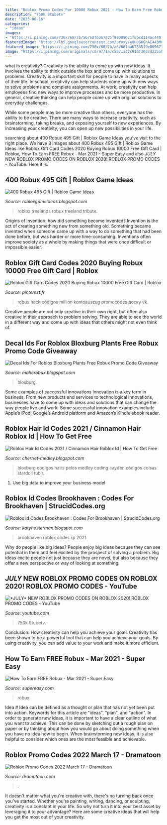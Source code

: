 ```yaml
---
title: "Roblox Promo Codes For 10000 Robux 2021 - How To Earn Free Robux"
description: "750k 9tubetv"
date: "2023-08-16"
categories:
- "ideas"
images:
- "https://i.pinimg.com/736x/68/7b/a6/687ba67835f9e009671f8bcd114ac440.jpg"
featuredImage: "https://lh5.googleusercontent.com/proxy/e8HDGKGnAI443MCDwCmC6UYVh72EvsehlnVGWA1yueWG6T9gjWU0U1UQ7VsVEHx31ayqLYQwzCmiTxYGMDnQKb-QhDFJ9yY3=w1200-h630-pd"
featured_image: "https://i.pinimg.com/736x/68/7b/a6/687ba67835f9e009671f8bcd114ac440.jpg"
image: "https://i.pinimg.com/originals/c5/97/1a/c5971a32c916f30dcd23558d0a22017f.jpg"
---
```



what is creativity?
Creativity is the ability to come up with new ideas. It involves the ability to think outside the box and come up with solutions to problems.
Creativity is a important skill for people to have in many aspects of their life. In school, creativity can help students come up with new ways to solve problems and complete assignments. At work, creativity can help employees find new ways to improve processes and be more productive. In general, creative thinking can help people come up with original solutions to everyday challenges.

While some people may be more creative than others, everyone has the ability to be creative. There are many ways to increase creativity, such as brainstorming, taking breaks, and exposing yourself to new experiences. By increasing your creativity, you can open up new possibilities in your life.

	

		
searching about 400 Robux 495 Gift | Roblox Game Ideas you've visit to the right place. We have 8 Images about 400 Robux 495 Gift | Roblox Game Ideas like Roblox Gift Card Codes 2020 Buying Robux 10000 Free Gift Card | Roblox, How To Earn FREE Robux - Mar 2021 - Super Easy and also *JULY* NEW ROBLOX PROMO CODES ON ROBLOX 2020! ROBLOX PROMO CODES - YouTube. Here it is:
		
    
## 400 Robux 495 Gift | Roblox Game Ideas

<img loading=lazy src="https://lh6.googleusercontent.com/proxy/H1IOh4Ug5KczExWblcbzWcZaLX9PQdFGy1jKZkX3G-99r5vRaIcvlrWOZvUpbqA34n7Vl4KARrPa8Bkm0v_d52v4kSlh-qqSBA=w1200-h630-p-k-no-nu" onerror="this.onerror=null;this.src='https://tse3.mm.bing.net/th?id=OIP.dw6PrkyIZN1ChSMaDTX2vAHaD4&amp;pid=15.1';" alt="400 Robux 495 Gift | Roblox Game Ideas">

_Source: robloxgameideas.blogspot.com_

>roblox treelands robux treeland tribute. 

	

Origins of invention: how did something become invented?
Invention is the act of creating something new from something old. Something became invented when someone came up with a way to do something that had been done before, but was harder or more time-consuming. Inventions often improve society as a whole by making things that were once difficult or impossible easier.

    
## Roblox Gift Card Codes 2020 Buying Robux 10000 Free Gift Card | Roblox

<img loading=lazy src="https://i.pinimg.com/736x/68/7b/a6/687ba67835f9e009671f8bcd114ac440.jpg" onerror="this.onerror=null;this.src='https://tse4.mm.bing.net/th?id=OIP.4WZaqClhS8qcmuK2ObbZlgHaEK&amp;pid=15.1';" alt="Roblox Gift Card Codes 2020 Buying Robux 10000 Free Gift Card | Roblox">

_Source: pinterest.fr_

>robux hack códigos million kontoauszug promocodes доску vk. 

	

Creative people are not only creative in their own right, but often also creative in their approach to problem solving. They are able to see the world in a different way and come up with ideas that others might not even think of.

    
## Decal Ids For Roblox Bloxburg Plants Free Robux Promo Code Giveaway

<img loading=lazy src="https://lh6.googleusercontent.com/proxy/SHfIO7mAkkXKLxQAnXW0QuevcqyyIBvyu3WxylBiOUGSvJZAJIBD9APjTDvRJg8gxkFEEbsBQL3p0GIVageoz_sawgH8OatqpkQzkEmVf74SlXcRTsoMr9_VRzs8QP9Bs2adfJYmP5iYp28=w1200-h630-p-k-no-nu" onerror="this.onerror=null;this.src='https://tse2.mm.bing.net/th?id=OIP.jxqsPGU-DJ-kEXcgXP7z5AHaHa&amp;pid=15.1';" alt="Decal Ids For Roblox Bloxburg Plants Free Robux Promo Code Giveaway">

_Source: maherobux.blogspot.com_

>bloxburg. 

	

Some examples of successful innovations
Innovation is a key term in business. From new products and services to technological innovations, businesses have to come up with ideas and solutions that can change the way people live and work. Some successful innovation examples include Apple’s iPod, Google’s Android platform and Amazon’s Kindle ebook reader.

    
## Roblox Hair Id Codes 2021 / Cinnamon Hair Roblox Id | How To Get Free

<img loading=lazy src="https://i.pinimg.com/originals/c5/97/1a/c5971a32c916f30dcd23558d0a22017f.jpg" onerror="this.onerror=null;this.src='https://tse1.mm.bing.net/th?id=OIP.E3IQ-6r-zLi4iSU0fWg6tgHaHA&amp;pid=15.1';" alt="Roblox Hair Id Codes 2021 / Cinnamon Hair Roblox Id | How To Get Free">

_Source: cherriet-medley.blogspot.com_

>bloxburg codigos hairs pelos medley coding cayden códigos coisas stardoll tublr. 

	

1. Use big data to improve your business model

    
## Roblox Id Codes Brookhaven : Codes For Brookhaven | StrucidCodes.org

<img loading=lazy src="https://lh5.googleusercontent.com/proxy/e8HDGKGnAI443MCDwCmC6UYVh72EvsehlnVGWA1yueWG6T9gjWU0U1UQ7VsVEHx31ayqLYQwzCmiTxYGMDnQKb-QhDFJ9yY3=w1200-h630-pd" onerror="this.onerror=null;this.src='https://tse3.mm.bing.net/th?id=OIP.grogut1O67GuaxaBl7cqGAHaD4&amp;pid=15.1';" alt="Roblox Id Codes Brookhaven : Codes For Brookhaven | StrucidCodes.org">

_Source: katyhosterman.blogspot.com_

>brookhaven roblox codes rp 2021. 

	

Why do people like big ideas?
People enjoy big ideas because they can see potential in them and feel excited by the prospect of solving a problem. Big ideas excite people not just because they are novel, but also because they offer a new perspective or way of looking at something.

    
## *JULY* NEW ROBLOX PROMO CODES ON ROBLOX 2020! ROBLOX PROMO CODES - YouTube

<img loading=lazy src="https://i.ytimg.com/vi/yjVhcmeyCyk/maxresdefault.jpg" onerror="this.onerror=null;this.src='https://tse3.mm.bing.net/th?id=OIP.rV0lqwKf4Aj3yFRoa9HZiAHaEK&amp;pid=15.1';" alt="*JULY* NEW ROBLOX PROMO CODES ON ROBLOX 2020! ROBLOX PROMO CODES - YouTube">

_Source: youtube.com_

>750k 9tubetv. 

	

Conclusion: How creativity can help you achieve your goals
Creativity has been shown to be a powerful tool that can help you achieve your goals. By using creativity, you can add value to your work and make it more efficient.

    
## How To Earn FREE Robux - Mar 2021 - Super Easy

<img loading=lazy src="https://www.supereasy.com/wp-content/uploads/2020/10/2020-10-26_17-45-26.jpg" onerror="this.onerror=null;this.src='https://tse1.mm.bing.net/th?id=OIP.BCeZVvvgGYwzSADBGBkkAwHaEj&amp;pid=15.1';" alt="How To Earn FREE Robux - Mar 2021 - Super Easy">

_Source: supereasy.com_

>robux. 

	

Idea #
Idea can be defined as a thought or plan that has not yet been put into action. Keywords for this article are "ideas", "plan", and "action". In order to generate new ideas, it is important to have a clear outline of what you want to achieve. This can be done by sketching out a rough plan on paper or by thinking about how you would go about doing something when you have no idea how to begin. When brainstorming new ideas, it is also helpful to consider which ones are the most feasible and achievable.

    
## Roblox Promo Codes 2022 March 17 - Dramatoon

<img loading=lazy src="https://i.ytimg.com/vi/O3y_ofNWJUk/maxresdefault.jpg" onerror="this.onerror=null;this.src='https://tse3.mm.bing.net/th?id=OIP.PQMYDGQy3p3OIFyk8JlPHQHaEK&amp;pid=15.1';" alt="Roblox Promo Codes 2022 March 17 - Dramatoon">

_Source: dramatoon.com_

>. 

	

It doesn't matter what you're creative with, there's no turning back once you've started. Whether you're painting, writing, dancing, or sculpting, creativity is a constant in your life. So why not turn it into your best asset by leveraging it to your advantage? Here are some creative ideas that will help you get the most out of your creativity.

